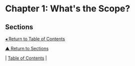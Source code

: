 # Chapter 1: What's the Scope?

## Sections

[◂ Return to Table of Contents](../README.md)

[▲ Return to Sections](#sections)

| [Table of Contents](../README.md#table-of-contents) |
